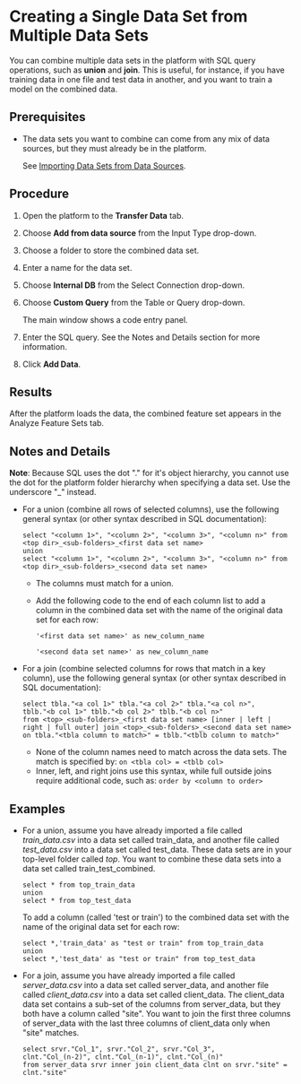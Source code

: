 # Creating a Single Data Set from Multiple Data Sets

You can combine multiple data sets in the platform with SQL query operations, such as **union** and **join**. This is useful, for instance, if you have training data in one file and test data in another, and you want to train a model on the combined data.

## Prerequisites

- The data sets you want to combine can come from any mix of data sources, but they must already be in the platform. 

   See [Importing Data Sets from Data Sources](../single_from_multiple).

## Procedure

1. Open the platform to the **Transfer Data** tab.
2. Choose **Add from data source** from the Input Type drop-down.
3. Choose a folder to store the combined data set.
4. Enter a name for the data set.
5. Choose **Internal DB** from the Select Connection drop-down.
6. Choose **Custom Query** from the Table or Query drop-down.

   The main window shows a code entry panel. 

7. Enter the SQL query. See the Notes and Details section for more information.
8. Click **Add Data**.

## Results
After the platform loads the data, the combined feature set appears in the Analyze Feature Sets tab.  

## Notes and Details 

**Note**: Because SQL uses the dot "." for it's object hierarchy, you cannot use the dot for the platform folder hierarchy when specifying a data set. Use the underscore "\_" instead.

- For a union (combine all rows of selected columns), use the following general syntax (or other syntax described in SQL documentation):

  ```
  select "<column 1>", "<column 2>", "<column 3>", "<column n>" from <top dir>_<sub-folders>_<first data set name>
  union
  select "<column 1>", "<column 2>", "<column 3>", "<column n>" from <top dir>_<sub-folders>_<second data set name>
  ```
  - The columns must match for a union.
  - Add the following code to the end of each column list to add a column in the combined data set with the name of the original data set for each row:

     `'<first data set name>' as new_column_name`

     `'<second data set name>' as new_column_name`
- For a join (combine selected columns for rows that match in a key column), use the following general syntax (or other syntax described in SQL documentation):

  ```
  select tbla."<a col 1>" tbla."<a col 2>" tbla."<a col n>",
  tblb."<b col 1>" tblb."<b col 2>" tblb."<b col n>"
  from <top>_<sub-folders>_<first data set name> [inner | left | right | full outer] join <top>_<sub-folders>_<second data set name> on tbla."<tbla column to match>" = tblb."<tblb column to match>"
  ```
  - None of the column names need to match across the data sets. The match is specified by: `on <tbla col> = <tblb col>`
  - Inner, left, and right joins use this syntax, while full outside joins require additional code, such as: `order by <column to order>`
## Examples

- For a union, assume you have already imported a file called *train_data.csv* into a data set called train\_data, and another file called *test_data.csv* into a data set called test\_data. These data sets are in your top-level folder called *top*. You want to combine these data sets into a data set called train\_test\_combined.  

  ```
  select * from top_train_data
  union
  select * from top_test_data
  ```
  To add a column (called 'test or train') to the combined data set with the name of the original data set for each row:

  ```	
  select *,'train_data' as "test or train" from top_train_data
  union
  select *,'test_data' as "test or train" from top_test_data
  ```
- For a join, assume you have already imported a file called *server_data.csv* into a data set called server\_data, and another file called *client_data.csv* into a data set called client\_data. The client\_data data set contains a sub-set of the columns from server\_data, but they both have a column called "site". You want to join the first three columns of server\_data with the last three columns of client\_data only when "site" matches.
  ```
  select srvr."Col_1", srvr."Col_2", srvr."Col_3",
  clnt."Col_(n-2)", clnt."Col_(n-1)", clnt."Col_(n)"
  from server_data srvr inner join client_data clnt on srvr."site" = clnt."site"
  ```
